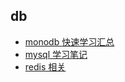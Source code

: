 
## db 

- [monodb 快速学习汇总](./monodb%20%E5%BF%AB%E9%80%9F%E5%AD%A6%E4%B9%A0%E6%B1%87%E6%80%BB/index.md)
- [mysql 学习笔记](./mysql%20%E5%AD%A6%E4%B9%A0%E7%AC%94%E8%AE%B0/index.md)
- [redis 相关](./redis%20%E7%9B%B8%E5%85%B3/index.md)
